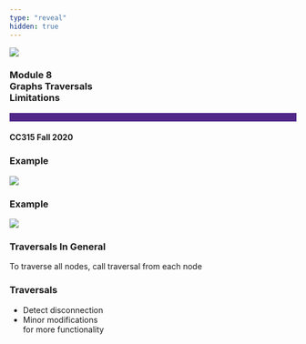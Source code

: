 ```yaml
---
type: "reveal"
hidden: true
---
```


<section>
<img class="stretch plain" src="/images/core-logo-on-white.png">
<h3> Module 8 <br> Graphs Traversals <br> Limitations</h3>
<hr style="height:15px;color:512888;background-color:512888;">
<h4>CC315 Fall 2020</h4>
</section>

<section>
<h3>Example</h3>
<img class="stretch plain" src="/images/315_8.4_discon.svg">
</section>

<section>
<h3>Example</h3>
<img class="stretch plain" src="/images/315_8.4_discon_found.svg">
</section>

<section>
<h3>Traversals In General</h3>
<p>To traverse all nodes, call traversal from each node</p>

</section>

<section>
<h3>Traversals</h3>
<ul>
<li>Detect disconnection</li>
<li>Minor modifications <br/> for more functionality</li>
</ul>
</section>